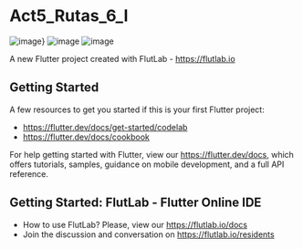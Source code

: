 # Act5_Rutas_6_I

![image](https://github.com/user-attachments/assets/90f0ae8d-092b-4427-9954-8d3aa895214c)}
![image](https://github.com/user-attachments/assets/7d77d1e5-504c-4a37-95df-79a6d3a5385d)
![image](https://github.com/user-attachments/assets/8375b67f-ff6c-4079-b18d-9c41607b8529)



A new Flutter project created with FlutLab - https://flutlab.io

## Getting Started

A few resources to get you started if this is your first Flutter project:

- https://flutter.dev/docs/get-started/codelab
- https://flutter.dev/docs/cookbook

For help getting started with Flutter, view our
https://flutter.dev/docs, which offers tutorials,
samples, guidance on mobile development, and a full API reference.

## Getting Started: FlutLab - Flutter Online IDE

- How to use FlutLab? Please, view our https://flutlab.io/docs
- Join the discussion and conversation on https://flutlab.io/residents
